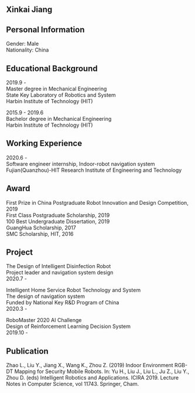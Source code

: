## Xinkai Jiang

## Personal Information

Gender: Male <br>
Nationality: China

## Educational Background

2019.9 - <br>
Master degree in Mechanical Engineering <br>
State Key Laboratory of Robotics and System <br>
Harbin Institute of Technology (HIT)

2015.9 - 2019.6 <br>
Bachelor degree in Mechanical Engineering <br>
Harbin Institute of Technology (HIT)

## Working Experience

2020.6 - <br>
Software engineer internship, Indoor-robot navigation system <br>
Fujian(Quanzhou)-HIT Research Institute of Engineering and Technology

## Award

First Prize in China Postgraduate Robot Innovation and Design Competition, 2019 <br>
First Class Postgraduate Scholarship, 2019 <br>
100 Best Undergraduate Dissertation, 2019 <br>
GuangHua Scholarship, 2017 <br>
SMC Scholarship, HIT, 2016 <br>

## Project

The Design of Intelligent Disinfection Robot <br>
Project leader and navigation system design <br>
2020.7 -

Intelligent Home Service Robot Technology and System <br>
The design of navigation system <br>
Funded by National Key R&D Program of China <br>
2020.3 -

RoboMaster 2020 AI Challenge <br>
Design of Reinforcement Learning Decision System <br>
2019.10 - 

## Publication

Zhao L., Liu Y., Jiang X., Wang K., Zhou Z. (2019) Indoor Environment RGB-DT Mapping for Security Mobile Robots. In: Yu H., Liu J., Liu L., Ju Z., Liu Y., Zhou D. (eds) Intelligent Robotics and Applications. ICIRA 2019. Lecture Notes in Computer Science, vol 11743. Springer, Cham. <br>
